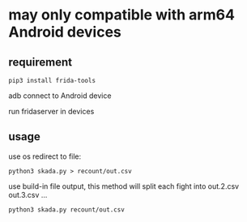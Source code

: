 # may only compatible with arm64 Android devices

## requirement
```
pip3 install frida-tools
```
adb connect to Android device 

run fridaserver in devices

## usage
use os redirect to file:
```
python3 skada.py > recount/out.csv
```
use build-in file output, this method will split each fight into out.2.csv out.3.csv ...
```    
python3 skada.py recount/out.csv
```
